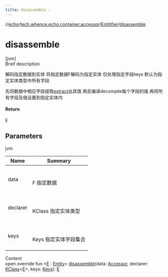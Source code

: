 ```yaml
---
title: disassemble -
---
```

//[echo](../../index.md)/[tech.whence.echo.container.accessor](../index.md)/[Entitifier](index.md)/[disassemble](disassemble.md)



# disassemble  
[jvm]  
Brief description  




解码指定数据到实体 将指定数据F解码为指定实体 仅处理指定字段keys 默认为指定实体类型中所有字段



先将数据中相应字段提取[extract](extract.md)出其值 再反编译decompile每个字段的值 再将所有字段及值设置到指定实体内





#### Return  


E



## Parameters  
  
jvm  
  
|  Name|  Summary| 
|---|---|
| data| <br><br>F 指定数据<br><br>
| declarer| <br><br>KClass<E> 指定实体类型<br><br>
| keys| <br><br>Keys 指定实体字段集合<br><br>
  
  
Content  
open override fun <[E](disassemble.md) : [Entity](../../tech.whence.echo.dal.entity/-entity/index.md)> [disassemble](disassemble.md)(data: [Accessor](../-accessor/index.md), declarer: [KClass](https://kotlinlang.org/api/latest/jvm/stdlib/kotlin.reflect/-k-class/index.html)<[E](disassemble.md)>, keys: [Keys](../../tech.whence.echo.dal.schema.key/-keys/index.md)): [E](disassemble.md)  



